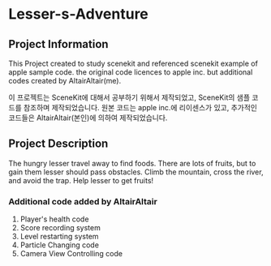 # Lesser-s-Adventure

## Project Information

This Project created to study scenekit and referenced scenekit example of apple sample code.
the original code licences to apple inc. but additional codes created by AltairAltair(me).

이 프로젝트는 SceneKit에 대해서 공부하기 위해서 제작되었고, SceneKit의 샘플 코드를 참조하며 제작되었습니다.
원본 코드는 apple inc.에 리이센스가 있고, 추가적인 코드들은 AltairAltair(본인)에 의하여 제작되었습니다.

## Project Description

The hungry lesser travel away to find foods. There are lots of fruits, but to gain them lesser should pass obstacles.
Climb the mountain, cross the river, and avoid the trap. Help lesser to get fruits!

### Additional code added by AltairAltair

1. Player's health code
2. Score recording system
3. Level restarting system
4. Particle Changing code
5. Camera View Controlling code
